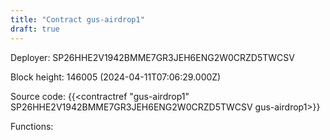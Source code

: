 ```yaml
---
title: "Contract gus-airdrop1"
draft: true
---
```

Deployer: SP26HHE2V1942BMME7GR3JEH6ENG2W0CRZD5TWCSV


 



Block height: 146005 (2024-04-11T07:06:29.000Z)

Source code: {{<contractref "gus-airdrop1" SP26HHE2V1942BMME7GR3JEH6ENG2W0CRZD5TWCSV gus-airdrop1>}}

Functions:


